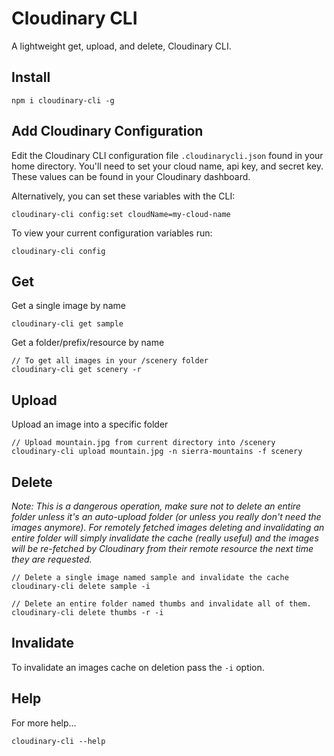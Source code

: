 Cloudinary CLI
===

A lightweight get, upload, and delete, Cloudinary CLI.

## Install

```
npm i cloudinary-cli -g
```

## Add Cloudinary Configuration

Edit the Cloudinary CLI configuration file `.cloudinarycli.json` found in
your home directory. You'll need to set your cloud name, api key, and secret key. These values can be found in your Cloudinary dashboard.

Alternatively, you can set these variables with the CLI:

```
cloudinary-cli config:set cloudName=my-cloud-name
```

To view your current configuration variables run:

```
cloudinary-cli config
```

## Get

Get a single image by name

```
cloudinary-cli get sample
```

Get a folder/prefix/resource by name

```
// To get all images in your /scenery folder
cloudinary-cli get scenery -r
```

## Upload

Upload an image into a specific folder
```
// Upload mountain.jpg from current directory into /scenery
cloudinary-cli upload mountain.jpg -n sierra-mountains -f scenery
```

## Delete

*Note: This is a dangerous operation, make sure not to delete an entire folder
unless it's an auto-upload folder (or unless you really don't need the images anymore). For remotely fetched images deleting and invalidating an entire folder will simply invalidate the cache (really useful) and the images will be re-fetched by Cloudinary from their remote resource the next time they are requested.*

```
// Delete a single image named sample and invalidate the cache
cloudinary-cli delete sample -i

// Delete an entire folder named thumbs and invalidate all of them.
cloudinary-cli delete thumbs -r -i
```

## Invalidate
To invalidate an images cache on deletion pass the `-i` option.

## Help

For more help...

```
cloudinary-cli --help
```
